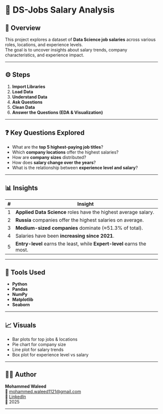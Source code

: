 # 🎯 DS-Jobs Salary Analysis

## 📌 Overview
This project explores a dataset of **Data Science job salaries** across various roles, locations, and experience levels.  
The goal is to uncover insights about salary trends, company characteristics, and experience impact.

---

## ⚙️ Steps
1. **Import Libraries**
2. **Load Data**
3. **Understand Data**
4. **Ask Questions**
5. **Clean Data**
6. **Answer the Questions (EDA & Visualization)**

---

## ❓ Key Questions Explored
- What are the **top 5 highest-paying job titles**?
- Which **company locations** offer the highest salaries?
- How are **company sizes** distributed?
- How does **salary change over the years**?
- What is the relationship between **experience level and salary**?

---

## 📊 Insights
| # | Insight |
|---|----------|
| 1 | **Applied Data Science** roles have the highest average salary. |
| 2 | **Russia** companies offer the highest salaries on average. |
| 3 | **Medium-sized companies** dominate (≈51.3% of total). |
| 4 | Salaries have been **increasing since 2021**. |
| 5 | **Entry-level** earns the least, while **Expert-level** earns the most. |

---

## 🧩 Tools Used
- **Python**
- **Pandas**
- **NumPy**
- **Matplotlib**
- **Seaborn**

---

## 📈 Visuals
- Bar plots for top jobs & locations  
- Pie chart for company size  
- Line plot for salary trends  
- Box plot for experience level vs salary  

---

## 👨‍💻 Author
**Mohammed Waleed**  
📧 [mohammed.waleed1121@gmail.com](mailto:mohammed.waleed1121@gmail.com)  
🔗 [LinkedIn](https://www.linkedin.com/in/mohammed-waleed-533931375/)  
📅 2025  

---
